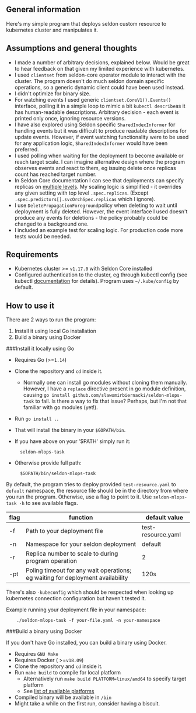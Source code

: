 ## General information

Here's my simple program that deploys seldon custom resource to kubernetes cluster and manipulates it.

## Assumptions and general thoughts

* I made a number of arbitrary decisions, explained below. Would be great to hear feedback on that given my limited experience with kubernetes.
* I used `clientset` from seldon-core operator module to interact with the cluster. 
  The program doesn't do much seldon domain specific operations, so a generic dynamic client 
  could have been used instead.
* I didn't optimize for binary size.
* For watching events I used generic `clientset.CoreV1().Events()` interface, polling it in a simple loop to mimic a bit `kubectl describe`as it has human-readable descriptions. 
  Arbitrary decision - each event is printed only once, ignoring resource versions.
* I have also explored using Seldon specific `SharedIndexInformer` for handling events but it was difficult to produce readable descriptions for update events. 
  However, if event watching functionality were to be used for any application logic, `SharedIndexInformer` would have been preferred.
* I used polling when waiting for the deployment to become available or reach target scale. 
  I can imagine alternative design where the program observes events and react to them, eg issuing delete once replicas count has reached target number.
* In Seldon Core documentation I can see that deployments can specify replicas on [multiple levels](https://docs.seldon.io/projects/seldon-core/en/v1.1.0/graph/scaling.html).
  My scaling logic is simplified - it overrides any given setting with top level `.spec.replicas`. (Except `.spec.predictors[].svcOrchSpec.replicas` which I ignore).
* I use `DeletePropagationForeground`policy when deleting to wait until deployment is fully deleted. 
  However, the event interface I used doesn't produce any events for deletions - the policy probably could be changed to a background one.
* I included an example test for scaling logic. For production code more tests would be needed.

## Requirements

* Kubernetes cluster >= `v1.17.0` with Seldon Core installed
* Configured authentication to the cluster, eg through kubectl config (see kubectl [documentation](https://kubernetes.io/docs/tasks/tools/install-kubectl-linux/#verify-kubectl-configuration) for details).
  Program uses `~/.kube/config` by default.

## How to use it

There are 2 ways to run the program:
1. Install it using local Go installation
2. Build a binary using Docker

###Install it locally using Go

* Requires Go (>=`1.14`)
* Clone the repository and `cd` inside it.
  * Normally one can install go modules without cloning them manually. However, I have a `replace` directive present in go module 
    definition, causing `go install github.com/slawomirbiernacki/seldon-mlops-task` to fail. Is there a way to fix that issue? Perhaps, but I'm not that familiar with go modules (yet!).
* Run `go install .`.
* That will install the binary in your `$GOPATH/bin`.
* If you have above on your '$PATH' simply run it:
        
        seldon-mlops-task

* Otherwise provide full path:

        $GOPATH/bin/seldon-mlops-task

By default, the program tries to deploy provided `test-resource.yaml` to `default` namespace, the resource file should be in the directory from where you run the program. 
Otherwise, use a flag to point to it. Use `seldon-mlops-task -h` to see available flags.

| flag | function                                                                       | default value      |
|------|--------------------------------------------------------------------------------|--------------------|
| -f   | Path to your deployment file                                                   | test-resource.yaml |
| -n   | Namespace for your seldon deployment                                           | default            |
| -r   | Replica number to scale to during program operation                            | 2                  |
| -pt  | Poling timeout for any wait operations; eg waiting for deployment availability | 120s               |

There's also `-kubeconfig` which should be respected when looking up kubernetes connection configuration but haven't tested it.

Example running your deployment file in your namespace:

        ./seldon-mlops-task -f your-file.yaml -n your-namespace

###Build a binary using Docker

If you don't have Go installed, you can build a binary using Docker.

* Requires `GNU Make`
* Requires Docker ( >=`v18.09`)
* Clone the repository and `cd` inside it.
* Run `make build` to compile for local platform
  * Alternatively run `make build PLATFORM=linux/amd64` to specify target platform
  * See [list of available platforms](https://golang.org/doc/install/source#environment)
* Compiled binary will be available in `/bin`
* Might take a while on the first run, consider having a biscuit.